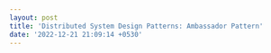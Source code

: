 ```yaml
---
layout: post
title: 'Distributed System Design Patterns: Ambassador Pattern'
date: '2022-12-21 21:09:14 +0530'
---
```

